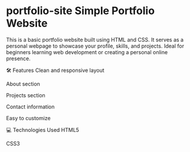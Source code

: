 # portfolio-site Simple Portfolio Website

This is a basic portfolio website built using HTML and CSS. It serves as a personal webpage to showcase your profile, skills, and projects. Ideal for beginners learning web development or creating a personal online presence.

🛠 Features
Clean and responsive layout

About section

Projects section

Contact information

Easy to customize

💻 Technologies Used
HTML5

CSS3
